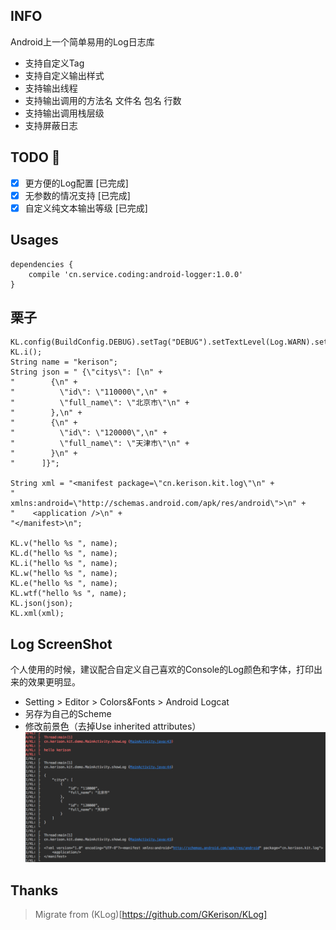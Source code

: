 ## INFO

Android上一个简单易用的Log日志库
- 支持自定义Tag
- 支持自定义输出样式
- 支持输出线程
- 支持输出调用的方法名 文件名 包名 行数
- 支持输出调用栈层级
- 支持屏蔽日志


## TODO :ear_of_rice:

- [x] 更方便的Log配置 [已完成]
- [x] 无参数的情况支持 [已完成] 
- [x] 自定义纯文本输出等级 [已完成]

## Usages

````
dependencies {
    compile 'cn.service.coding:android-logger:1.0.0'
}
````

## 栗子

```
KL.config(BuildConfig.DEBUG).setTag("DEBUG").setTextLevel(Log.WARN).setMethodCount(1);
KL.i();
String name = "kerison";
String json = " {\"citys\": [\n" +
"        {\n" +
"          \"id\": \"110000\",\n" +
"          \"full_name\": \"北京市\"\n" +
"        },\n" +
"        {\n" +
"          \"id\": \"120000\",\n" +
"          \"full_name\": \"天津市\"\n" +
"        }\n" +
"      ]}";

String xml = "<manifest package=\"cn.kerison.kit.log\"\n" +
"          xmlns:android=\"http://schemas.android.com/apk/res/android\">\n" +
"    <application />\n" +
"</manifest>\n";

KL.v("hello %s ", name);
KL.d("hello %s ", name);
KL.i("hello %s ", name);
KL.w("hello %s ", name);
KL.e("hello %s ", name);
KL.wtf("hello %s ", name);
KL.json(json);
KL.xml(xml);
```

## Log ScreenShot
个人使用的时候，建议配合自定义自己喜欢的Console的Log颜色和字体，打印出来的效果更明显。
 - Setting > Editor > Colors&Fonts > Android Logcat
 - 另存为自己的Scheme
 - 修改前景色（去掉Use inherited attributes）
![Log预览](preview/preview.png)

## Thanks
> Migrate from (KLog)[https://github.com/GKerison/KLog]
